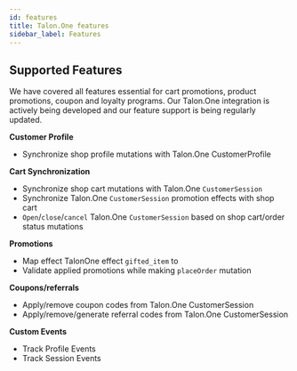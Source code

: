 ```yaml
---
id: features
title: Talon.One features
sidebar_label: Features
---
```


## Supported Features

We have covered all features essential for cart promotions, product promotions, coupon and loyalty programs. Our Talon.One integration is actively being developed and our feature support is being regularly updated.

**Customer Profile**

- Synchronize shop profile mutations with Talon.One CustomerProfile

**Cart Synchronization**

- Synchronize shop cart mutations with Talon.One `CustomerSession`
- Synchronize Talon.One `CustomerSession` promotion effects with shop cart
- `Open`/`close`/`cancel` Talon.One `CustomerSession` based on shop cart/order status mutations

**Promotions**

- Map effect TalonOne effect `gifted_item` to
- Validate applied promotions while making `placeOrder` mutation

**Coupons/referrals**

- Apply/remove coupon codes from Talon.One CustomerSession
- Apply/remove/generate referral codes from Talon.One CustomerSession

**Custom Events**

- Track Profile Events
- Track Session Events
